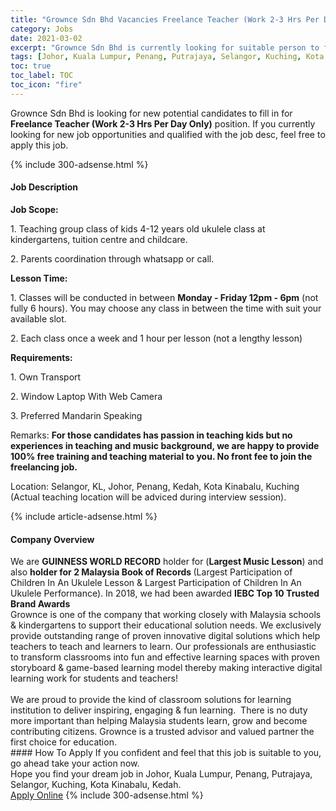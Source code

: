 ```yaml
---
title: "Grownce Sdn Bhd Vacancies Freelance Teacher (Work 2-3 Hrs Per Day Only)" 
category: Jobs 
date: 2021-03-02 
excerpt: "Grownce Sdn Bhd is currently looking for suitable person to fill in the Freelance Teacher (Work 2-3 Hrs Per Day Only) which based in Johor, Kuala Lumpur, Penang, Putrajaya, Selangor, Kuching, Kota Kinabalu, Kedah" 
tags: [Johor, Kuala Lumpur, Penang, Putrajaya, Selangor, Kuching, Kota Kinabalu, Kedah] 
toc: true 
toc_label: TOC 
toc_icon: "fire" 
--- 
```


<p>Grownce Sdn Bhd is looking for new potential candidates to fill in for <b>Freelance Teacher (Work 2-3 Hrs Per Day Only)</b> position. If you currently looking for new job opportunities and qualified with the job desc, feel free to apply this job.
</p>{% include 300-adsense.html %} 
<div><div><h4>Job Description</h4></div><div><div><span><div><p><strong>Job Scope:</strong></p><p>1. Teaching group class of kids 4-12 years old ukulele class at kindergartens, tuition centre and childcare.</p><p>2. Parents coordination through whatsapp or call.</p><p><strong>Lesson Time:</strong></p><p>1. Classes will be conducted in between <strong>Monday - Friday 12pm - 6pm</strong> (not fully 6 hours). You may choose any class in between the time with suit your available slot.</p><p>2. Each class once a week and 1 hour per lesson (not a lengthy lesson)</p><p><strong>Requirements:</strong></p><p>1. Own Transport</p><p>2. Window Laptop With Web Camera</p><p>3. Preferred Mandarin Speaking</p><p>Remarks: <strong>For those candidates has passion in teaching kids but no experiences in teaching and music background, we are happy to provide 100% free training and teaching material to you. No front fee to join the freelancing job.</strong></p><p>Location: Selangor, KL, Johor, Penang, Kedah, Kota Kinabalu, Kuching (Actual teaching location will be adviced during interview session).</p></div></span></div></div></div> 
{% include article-adsense.html %} 
<div><div><h4>Company Overview</h4></div><div><div><span><div><div>
<div>We are&#160;<strong>GUINNESS WORLD RECORD</strong>&#160;holder for (<strong>Largest Music Lesson</strong>) and also&#160;<strong>holder for 2 Malaysia Book of Records&#160;</strong>(Largest Participation of Children In An Ukulele Lesson &amp;&#160;Largest Participation of Children In An Ukulele Performance). In 2018, we had been awarded <strong>IEBC Top 10 Trusted Brand Awards</strong></div>
</div>
<div>Grownce is one of the company that working closely with Malaysia schools &amp; kindergartens to support their educational solution needs. We exclusively provide outstanding range of proven innovative digital solutions which help teachers to teach and learners to learn. Our professionals are enthusiastic to transform classrooms into fun and effective learning spaces with proven storyboard &amp; game-based learning model thereby making interactive digital learning work for students and teachers!</div>
<div><br>
We are proud to provide the kind of classroom solutions for learning institution to deliver inspiring, engaging &amp; fun learning.&#160; There is no duty more important than helping Malaysia students learn, grow and become contributing citizens. Grownce is a trusted advisor and valued partner the first choice for education.</div></div></span></div></div></div> 
#### How To Apply 
If you confident and feel that this job is suitable to you, go ahead take your action now. <br/> 
Hope you find your dream job in Johor, Kuala Lumpur, Penang, Putrajaya, Selangor, Kuching, Kota Kinabalu, Kedah. <br/> 
<a href="https://www.jobstreet.com.my/en/job/freelance-teacher-work-2-3-hrs-per-day-only-4494989?jobId=jobstreet-my-job-4494989&" class="btn btn--info" target="_blank" rel="nofollow noopenner">Apply Online</a> 
{% include 300-adsense.html %} 